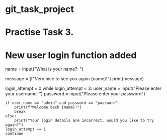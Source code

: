 # git_task_project
# Practise Task 3.
# New user login function added

name = input("What is your name?: ")

message = (f"Very nice to see you again {name}!")
print(message)

login_attempt = 0
while login_attempt < 3:
    user_name = input("Please enter your username: ")
    password = input("Please enter your password")
        
    if user_name == "admin" and password == "password":
        print(f"Welcome back {name}!")
        break
    else:
        print("Your login details are incorrect, would you like to try again?")
    login_attempt += 1
    continue
